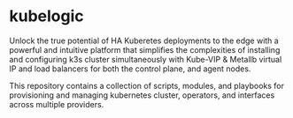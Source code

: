 # kubelogic
Unlock the true potential of HA Kuberetes deployments to the edge with a powerful and intuitive platform that simplifies the complexities of installing and configuring k3s cluster simultaneously with Kube-VIP & Metallb virtual IP and load balancers for both the control plane, and agent nodes.

This repository contains a collection of scripts, modules, and playbooks for provisioning and managing kubernetes cluster, operators, and interfaces across multiple providers.
